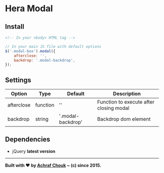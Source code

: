 # Hera Modal  

## Install

````html
<!-- In your <body> HTML tag -->

````

````javascript
// In your main JS file with default options
$('.modal-box').modal({
    afterclose: '',
    backdrop: '.modal-backdrop',
});
````

## Settings

Option      | Type      | Default           | Description
------      | ----      | -------           | -----------
afterclose  | function  | ''                | Function to execute after closing modal
backdrop    | string    | '.modal-backdrop' | Backdrop dom element

## Dependencies

+ jQuery **latest version**

---

**Built with ♥ by [Achraf Chouk](http://github.com/crewstyle "Achraf Chouk") ~ (c) since 2015.**
